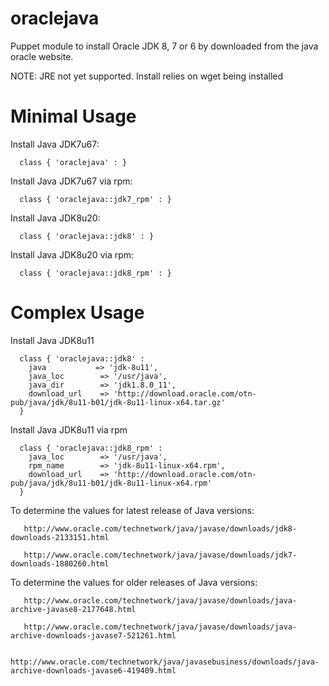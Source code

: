 oraclejava
========== 

Puppet module to install Oracle JDK 8, 7 or 6 by downloaded from the java oracle website. 

NOTE: JRE not yet supported. Install relies on wget being installed

Minimal Usage
=============

Install Java JDK7u67:

      class { 'oraclejava' : }
      
Install Java JDK7u67 via rpm:
   
      class { 'oraclejava::jdk7_rpm' : }        
      
Install Java JDK8u20:
   
      class { 'oraclejava::jdk8' : }

Install Java JDK8u20 via rpm:
   
      class { 'oraclejava::jdk8_rpm' : }       
     
 
 
Complex Usage
=============

Install Java JDK8u11

      class { 'oraclejava::jdk8' :
        java           => 'jdk-8u11',
        java_loc        => '/usr/java',
        java_dir        => 'jdk1.8.0_11',
        download_url    => 'http://download.oracle.com/otn-pub/java/jdk/8u11-b01/jdk-8u11-linux-x64.tar.gz'     
      } 
      
Install Java JDK8u11 via rpm

      class { 'oraclejava::jdk8_rpm' :
        java_loc        => '/usr/java',
        rpm_name        => 'jdk-8u11-linux-x64.rpm',
        download_url    => 'http://download.oracle.com/otn-pub/java/jdk/8u11-b01/jdk-8u11-linux-x64.rpm'     
      }
      
 
To determine the values for latest release of Java versions:

       http://www.oracle.com/technetwork/java/javase/downloads/jdk8-downloads-2133151.html
       
       http://www.oracle.com/technetwork/java/javase/downloads/jdk7-downloads-1880260.html
       
       
To determine the values for older releases of Java versions:

       http://www.oracle.com/technetwork/java/javase/downloads/java-archive-javase8-2177648.html
       
       http://www.oracle.com/technetwork/java/javase/downloads/java-archive-downloads-javase7-521261.html
       
       http://www.oracle.com/technetwork/java/javasebusiness/downloads/java-archive-downloads-javase6-419409.html
